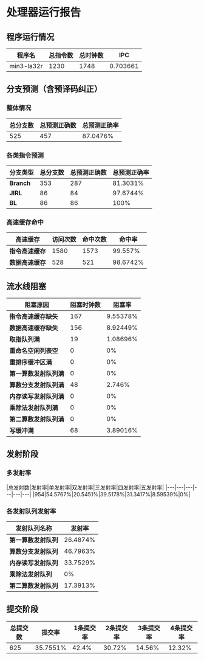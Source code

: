 # 处理器运行报告
## 程序运行情况
|程序名|总指令数|总时钟数|IPC|
|---|---|---|---|
|min3-la32r|1230|1748|0.703661|

## 分支预测（含预译码纠正）
### 整体情况
|总分支数|总预测正确数|总预测正确率|
|---|---|---|
|525|457|87.0476%|

### 各类指令预测
|分支类型|总分支数|总预测正确数|总预测正确率|
|---|---|---|---|
|**Branch**| 353 | 287 | 81.3031%|
|**JIRL**| 86 | 84 | 97.6744%|
|**BL**| 86 | 86 | 100%|

### 高速缓存命中
|高速缓存|访问次数|命中次数|命中率|
|---|---|---|---|
|**指令高速缓存**| 1580 | 1573 | 99.557%|
|**数据高速缓存**| 528 | 521 | 98.6742%|
## 流水线阻塞
|阻塞原因|阻塞时钟数|阻塞率|
|---|---|---|
|**指令高速缓存缺失**| 167 | 9.55378%|
|**数据高速缓存缺失**| 156 | 8.92449%|
|**取指队列满**| 19 | 1.08696%|
|**重命名空闲列表空**|0 | 0%|
|**重排序缓冲区满**|0 | 0%|
|**第一算数发射队列满**|0 | 0%|
|**算数分支发射队列满**|48 | 2.746%|
|**内存读写发射队列满**|0 | 0%|
|**乘除法发射队列满**|0 | 0%|
|**第二算数发射队列满**|0 | 0%|
|**写缓冲满**|68 | 3.89016%|

## 发射阶段
### 多发射率
|总发射数|发射率|单发射率|双发射率|三发射率|四发射率|五发射率|
|---|---|---|---|---|---|
|954|54.5767%|20.5451%|39.5178%|31.3417%|8.59539%|0%|

### 各发射队列发射率
|发射队列名称|发射率|
|---|---|
|**第一算数发射队列**|26.4874%|
|**算数分支发射队列**|46.7963%|
|**内存读写发射队列**|33.7529%|
|**乘除法发射队列**|0%|
|**第二算数发射队列**|17.3913%|

## 提交阶段
|总提交数|提交率|1条提交率|2条提交率|3条提交率|4条提交率|
|---|---|---|---|---|---|
|625|35.7551%|42.4%|30.72%|14.56%|12.32%|
